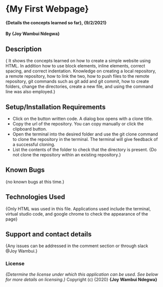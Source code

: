 # {My First Webpage}
#### {Details the concepts learned so far}, {9/2/2021}
#### By **{Joy Wambui Ndegwa}**
## Description
{ It shows the concepts learned on how to create a simple website using HTML. In addition how to use block elements, inline elements, correct spacing, and correct indentation. Knowledge on creating a local repository, a remote repository, how to link the two, how to push files to the remote repository, git commands such as git add and git commit, how to create folders, change the directories, create a new file, and using the command line was also employed.}
## Setup/Installation Requirements
* Click on the button written code. A dialog box opens with a clone title.
* Copy the url of the repository. You can copy manually or click the clipboard button.
* Open the terminal into the desired folder and use the git clone command to clone the repository in the terminal. The terminal will give feedback of a successful cloning.
* List the contents of the folder to check that the directory is present.
{Do not clone the repository within an existing repository.}
## Known Bugs
{no known bugs at this time.}
## Technologies Used
{Only HTML was used in this file.   Applications used include the terminal, virtual studio code, and google chrome to check the appearance of the page}
## Support and contact details
{Any issues can be addressed in the comment section or through slack @Joy Wambui.}
### License
*{Determine the license under which this application can be used.  See below for more details on licensing.}*
Copyright (c) {2020} **{Joy Wambui Ndegwa}**